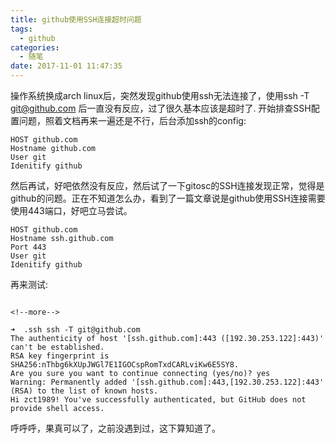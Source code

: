 ```yaml
---
title: github使用SSH连接超时问题
tags:
  - github
categories:
  - 随笔
date: 2017-11-01 11:47:35
---
```


操作系统换成arch linux后，突然发现github使用ssh无法连接了，使用ssh -T git@github.com 后一直没有反应，过了很久基本应该是超时了.
开始排查SSH配置问题，照着文档再来一遍还是不行，后台添加ssh的config:

```
HOST github.com
Hostname github.com
User git
Idenitify github
```
然后再试，好吧依然没有反应，然后试了一下gitosc的SSH连接发现正常，觉得是github的问题。正在不知道怎么办，看到了一篇文章说是github使用SSH连接需要使用443端口，好吧立马尝试。

```
HOST github.com
Hostname ssh.github.com
Port 443
User git
Idenitify github
```
<!--More-->
再来测试:
```

<!--more-->

➜  .ssh ssh -T git@github.com
The authenticity of host '[ssh.github.com]:443 ([192.30.253.122]:443)' can't be established.
RSA key fingerprint is SHA256:nThbg6kXUpJWGl7E1IGOCspRomTxdCARLviKw6E5SY8.
Are you sure you want to continue connecting (yes/no)? yes
Warning: Permanently added '[ssh.github.com]:443,[192.30.253.122]:443' (RSA) to the list of known hosts.
Hi zct1989! You've successfully authenticated, but GitHub does not provide shell access.
```

呼呼呼，果真可以了，之前没遇到过，这下算知道了。
